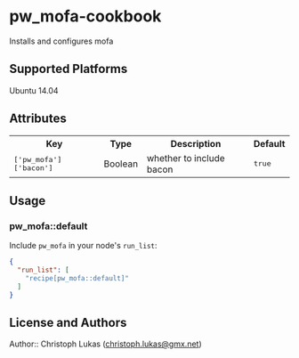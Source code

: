 # pw_mofa-cookbook

Installs and configures mofa

## Supported Platforms

Ubuntu 14.04

## Attributes

<table>
  <tr>
    <th>Key</th>
    <th>Type</th>
    <th>Description</th>
    <th>Default</th>
  </tr>
  <tr>
    <td><tt>['pw_mofa']['bacon']</tt></td>
    <td>Boolean</td>
    <td>whether to include bacon</td>
    <td><tt>true</tt></td>
  </tr>
</table>

## Usage

### pw_mofa::default

Include `pw_mofa` in your node's `run_list`:

```json
{
  "run_list": [
    "recipe[pw_mofa::default]"
  ]
}
```

## License and Authors

Author:: Christoph Lukas (<christoph.lukas@gmx.net>)
